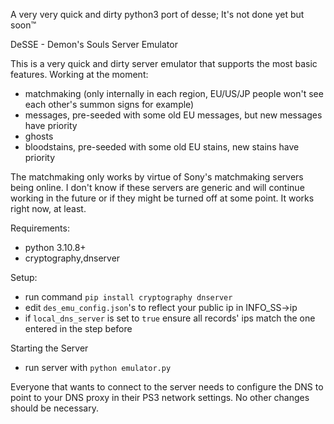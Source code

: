 A very very quick and dirty python3 port of desse; It's not done yet but soon:tm:

DeSSE - Demon's Souls Server Emulator

This is a very quick and dirty server emulator that supports the most basic features.
Working at the moment:

 - matchmaking (only internally in each region, EU/US/JP people won't see each other's summon signs for example)
 - messages, pre-seeded with some old EU messages, but new messages have priority
 - ghosts
 - bloodstains, pre-seeded with some old EU stains, new stains have priority
 
The matchmaking only works by virtue of Sony's matchmaking servers being online. I don't know
if these servers are generic and will continue working in the future or if they might
be turned off at some point. It works right now, at least.
 
Requirements:

 - python 3.10.8+
 - cryptography,dnserver
 

Setup:
 - run command `pip install cryptography dnserver`
 - edit `des_emu_config.json`'s to reflect your public ip in INFO_SS->ip
 - if `local_dns_server` is set to `true` ensure all records' ips match the one entered in the step before

Starting the Server
 - run server with `python emulator.py`
 
Everyone that wants to connect to the server needs to configure the DNS to point to your DNS proxy in their PS3 network settings.
No other changes should be necessary.